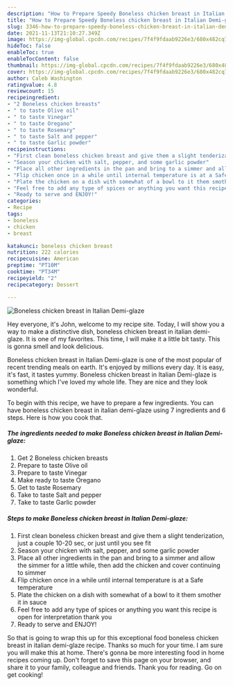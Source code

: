 ```yaml
---
description: "How to Prepare Speedy Boneless chicken breast in Italian Demi-glaze"
title: "How to Prepare Speedy Boneless chicken breast in Italian Demi-glaze"
slug: 3346-how-to-prepare-speedy-boneless-chicken-breast-in-italian-demi-glaze
date: 2021-11-13T21:10:27.349Z
image: https://img-global.cpcdn.com/recipes/7f4f9fdaab9226e3/680x482cq70/boneless-chicken-breast-in-italian-demi-glaze-recipe-main-photo.jpg
hideToc: false
enableToc: true
enableTocContent: false
thumbnail: https://img-global.cpcdn.com/recipes/7f4f9fdaab9226e3/680x482cq70/boneless-chicken-breast-in-italian-demi-glaze-recipe-main-photo.jpg
cover: https://img-global.cpcdn.com/recipes/7f4f9fdaab9226e3/680x482cq70/boneless-chicken-breast-in-italian-demi-glaze-recipe-main-photo.jpg
author: Caleb Washington
ratingvalue: 4.8
reviewcount: 15
recipeingredient:
- "2 Boneless chicken breasts"
- " to taste Olive oil"
- " to taste Vinegar"
- " to taste Oregano"
- " to taste Rosemary"
- " to taste Salt and pepper"
- " to taste Garlic powder"
recipeinstructions:
- "First clean boneless chicken breast and give them a slight tenderization, just a couple 10-20 sec, or just until you see fit"
- "Season your chicken with salt, pepper, and some garlic powder"
- "Place all other ingredients in the pan and bring to a simmer and allow the simmer for a little while, then add the chicken and cover continuing to simmer"
- "Flip chicken once in a while until internal temperature is at a Safe temperature"
- "Plate the chicken on a dish with somewhat of a bowl to it them smother it in sauce"
- "Feel free to add any type of spices or anything you want this recipe is open for interpretation thank you"
- "Ready to serve and ENJOY!"
categories:
- Recipe
tags:
- boneless
- chicken
- breast

katakunci: boneless chicken breast 
nutrition: 222 calories
recipecuisine: American
preptime: "PT10M"
cooktime: "PT34M"
recipeyield: "2"
recipecategory: Dessert

---
```



![Boneless chicken breast in Italian Demi-glaze](https://img-global.cpcdn.com/recipes/7f4f9fdaab9226e3/680x482cq70/boneless-chicken-breast-in-italian-demi-glaze-recipe-main-photo.jpg)

Hey everyone, it's John, welcome to my recipe site. Today, I will show you a way to make a distinctive dish, boneless chicken breast in italian demi-glaze. It is one of my favorites. This time, I will make it a little bit tasty. This is gonna smell and look delicious.

Boneless chicken breast in Italian Demi-glaze is one of the most popular of recent trending meals on earth. It's enjoyed by millions every day. It is easy, it's fast, it tastes yummy. Boneless chicken breast in Italian Demi-glaze is something which I've loved my whole life. They are nice and they look wonderful.




To begin with this recipe, we have to prepare a few ingredients. You can have boneless chicken breast in italian demi-glaze using 7 ingredients and 6 steps. Here is how you cook that.

<!--inarticleads1-->

##### The ingredients needed to make Boneless chicken breast in Italian Demi-glaze:

1. Get 2 Boneless chicken breasts
1. Prepare  to taste Olive oil
1. Prepare  to taste Vinegar
1. Make ready  to taste Oregano
1. Get  to taste Rosemary
1. Take  to taste Salt and pepper
1. Take  to taste Garlic powder




<!--inarticleads2-->

##### Steps to make Boneless chicken breast in Italian Demi-glaze:

1. First clean boneless chicken breast and give them a slight tenderization, just a couple 10-20 sec, or just until you see fit
1. Season your chicken with salt, pepper, and some garlic powder
1. Place all other ingredients in the pan and bring to a simmer and allow the simmer for a little while, then add the chicken and cover continuing to simmer
1. Flip chicken once in a while until internal temperature is at a Safe temperature
1. Plate the chicken on a dish with somewhat of a bowl to it them smother it in sauce
1. Feel free to add any type of spices or anything you want this recipe is open for interpretation thank you
1. Ready to serve and ENJOY!



So that is going to wrap this up for this exceptional food boneless chicken breast in italian demi-glaze recipe. Thanks so much for your time. I am sure you will make this at home. There's gonna be more interesting food in home recipes coming up. Don't forget to save this page on your browser, and share it to your family, colleague and friends. Thank you for reading. Go on get cooking!
